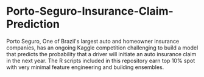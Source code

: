 # Porto-Seguro-Insurance-Claim-Prediction
Porto Seguro, One of Brazil's largest auto and homeowner insurance companies, has an ongoing Kaggle competition challenging to build a model that predicts the probability that a driver will initiate an auto insurance claim in the next year. The R scripts included in this repository earn top 10% spot with very minimal feature engineering and building ensembles. 
